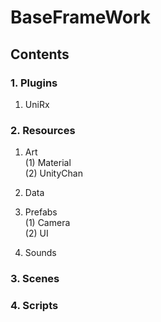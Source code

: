 BaseFrameWork
=============
Contents
--------
### 1. Plugins
1) UniRx
### 2. Resources
1) Art   
   (1) Material   
   (2) UnityChan
      
3) Data
   
5) Prefabs   
   (1) Camera   
   (2) UI
   
7) Sounds
### 3. Scenes

### 4. Scripts
